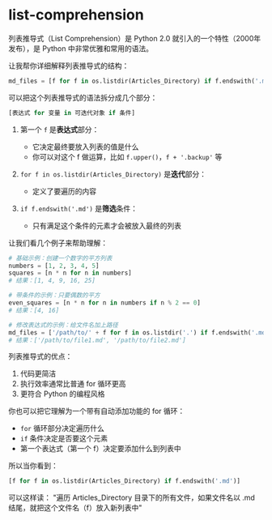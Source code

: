 # list-comprehension

列表推导式（List Comprehension）是 Python 2.0 就引入的一个特性（2000年发布），是 Python 中非常优雅和常用的语法。

让我帮你详细解释列表推导式的结构：

```python
md_files = [f for f in os.listdir(Articles_Directory) if f.endswith('.md')]
```

可以把这个列表推导式的语法拆分成几个部分：

```python
[表达式 for 变量 in 可迭代对象 if 条件]
```

1. 第一个 `f` 是**表达式**部分：
   - 它决定最终要放入列表的值是什么
   - 你可以对这个 f 做运算，比如 `f.upper()`，`f + '.backup'` 等

2. `for f in os.listdir(Articles_Directory)` 是**迭代**部分：
   - 定义了要遍历的内容

3. `if f.endswith('.md')` 是**筛选**条件：
   - 只有满足这个条件的元素才会被放入最终的列表

让我们看几个例子来帮助理解：

```python
# 基础示例：创建一个数字的平方列表
numbers = [1, 2, 3, 4, 5]
squares = [n * n for n in numbers]
# 结果：[1, 4, 9, 16, 25]

# 带条件的示例：只要偶数的平方
even_squares = [n * n for n in numbers if n % 2 == 0]
# 结果：[4, 16]

# 修改表达式的示例：给文件名加上路径
md_files = ['/path/to/' + f for f in os.listdir('.') if f.endswith('.md')]
# 结果：['/path/to/file1.md', '/path/to/file2.md']
```

列表推导式的优点：
1. 代码更简洁
2. 执行效率通常比普通 for 循环更高
3. 更符合 Python 的编程风格

你也可以把它理解为一个带有自动添加功能的 for 循环：
- `for` 循环部分决定遍历什么
- `if` 条件决定是否要这个元素
- 第一个表达式（第一个 f）决定要添加什么到列表中

所以当你看到：
```python
[f for f in os.listdir(Articles_Directory) if f.endswith('.md')]
```
可以这样读：
"遍历 Articles_Directory 目录下的所有文件，如果文件名以 .md 结尾，就把这个文件名（f）放入新列表中"